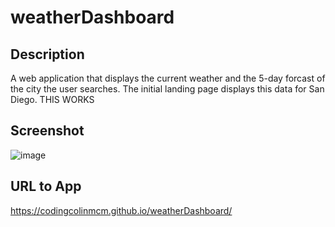 # weatherDashboard

## Description

A web application that displays the current weather and the 5-day forcast of the city the user searches. The initial landing page displays this data for San Diego. THIS WORKS

## Screenshot

![image](https://user-images.githubusercontent.com/112663656/198859584-5e880983-e237-40c7-a936-3ef0d05e6b39.png)


## URL to App
https://codingcolinmcm.github.io/weatherDashboard/

